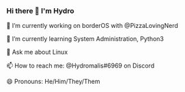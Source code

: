 ### Hi there 👋 I'm Hydro


🔭 I’m currently working on borderOS with @PizzaLovingNerd

🌱 I’m currently learning System Administration, Python3

💬 Ask me about Linux

📫 How to reach me: @Hydromalis#6969 on Discord

😄 Pronouns: He/Him/They/Them

